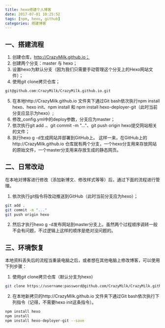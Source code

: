 ```yaml
---
title: hexo搭建个人博客
date: 2017-07-01 10:25:52
tags: [npm, hexo, github]
categories: 搭建博客
---
```



## 一、搭建流程
1. 创建仓库，http://CrazyMilk.github.io；
2. 创建两个分支：master 与 hexo；
3. 设置hexo为默认分支（因为我们只需要手动管理这个分支上的Hexo网站文件）；
4. 使用git clone拷贝仓库；
``` bash
git@github.com:CrazyMilk/CrazyMilk.github.io.git
```
5. 在本地http://CrazyMilk.github.io 文件夹下通过Git bash依次执行npm install hexo、hexo init、npm install 和 npm install hexo-deployer-git（此时当前分支应显示为hexo）;
6. 修改_config.yml中的deploy参数，分支应为master；
7. 依次执行git add .、git commit -m "..."、git push origin hexo提交网站相关的文件；
8. 执行hexo g -d生成网站并部署到GitHub上。
这样一来，在GitHub上的http://CrazyMilk.github.io 仓库就有两个分支，一个hexo分支用来存放网站的原始文件，一个master分支用来存放生成的静态网页。


## 二、日常改动
在本地对博客进行修改（添加新博文、修改样式等等）后，通过下面的流程进行管理。
1. 依次执行git指令将改动推送到GitHub（此时当前分支应为hexo）；
```bash
git add .
git commit -m "..."
git push origin hexo
```
2. 然后才执行hexo g -d发布网站到master分支上。虽然两个过程顺序调转一般不会有问题，不过逻辑上这样的顺序是绝对没问题的。

## 三、环境恢复
本地资料丢失后的流程当重装电脑之后，或者想在其他电脑上修改博客，可以使用下列步骤：

1. 使用git clone拷贝仓库（默认分支为hexo）
``` bash
git clone https://username:password@github.com/CrazyMilk/CrazyMilk.github.io.git
```
2. 在本地新拷贝的http://CrazyMilk.github.io 文件夹下通过Git bash依次执行下列指令（记得，不需要hexo init这条指令）。
``` bash
npm install hexo
npm install
npm install hexo-deployer-git --save
```
